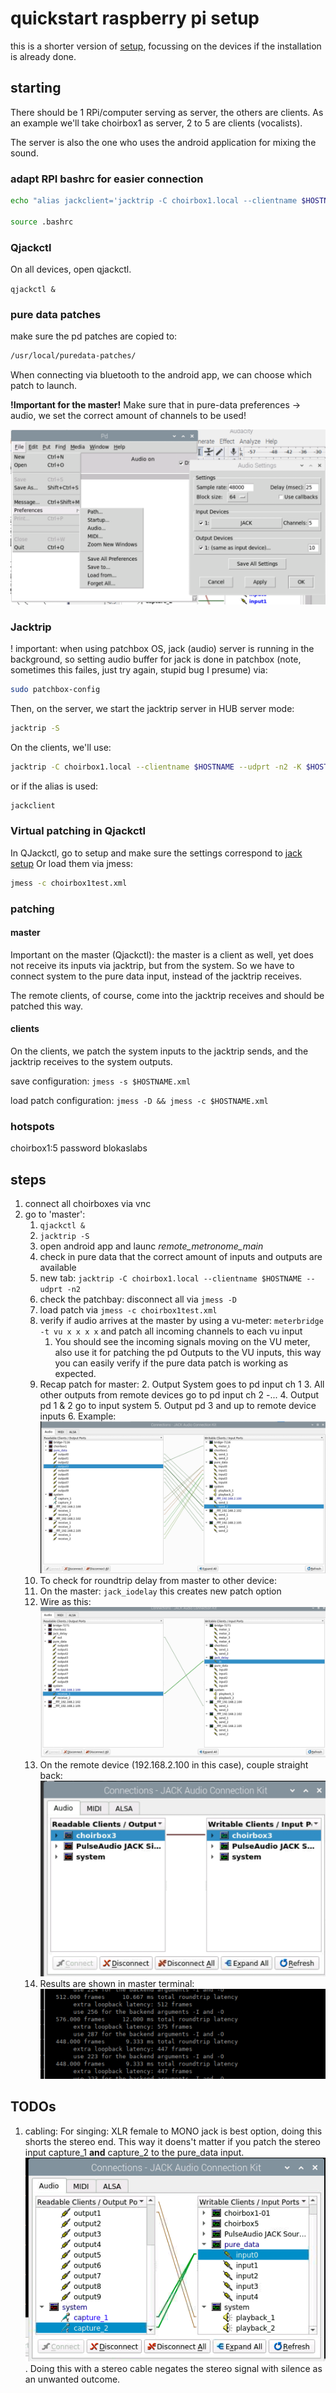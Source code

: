 
# quickstart raspberry pi setup

this is a shorter version of [setup](setup.md), focussing on the devices if the installation is already done.

## starting

There should be 1 RPi/computer serving as server, the others are clients.
As an example we'll take choirbox1 as server, 2 to 5 are clients (vocalists).

The server is also the one who uses the android application for mixing the sound.

### adapt RPI bashrc for easier connection

```bash
echo "alias jackclient='jacktrip -C choirbox1.local --clientname $HOSTNAME --udprt -n2 -K $HOSTNAME'" >> .bash_aliases

source .bashrc
```

### Qjackctl

On all devices, open qjackctl.

`qjackctl &`

### pure data patches

make sure the pd patches are copied to:

```bash
/usr/local/puredata-patches/
```

When connecting via bluetooth to the android app, we can choose which patch to launch.

**!Important for the master!**  Make sure that in pure-data preferences -> audio, we set the correct amount of channels to be used!

![pd channel settings](./screenshots/pure_data_channel_settings.png)

### Jacktrip

! important: when using patchbox OS, jack (audio) server is running in the background, so setting audio buffer for jack is done in patchbox (note, sometimes this failes, just try again, stupid bug I presume) via:

```bash
sudo patchbox-config
```

Then, on the server, we start the jacktrip server in HUB server mode:

```bash
jacktrip -S
```

On the clients, we'll use:

```bash
jacktrip -C choirbox1.local --clientname $HOSTNAME --udprt -n2 -K $HOSTNAME
```

or if the alias is used:

```bash
jackclient
```

### Virtual patching in Qjackctl

In QJackctl, go to setup and make sure the settings correspond to [jack setup](#jack_setup)
Or load them via jmess:

```bash
jmess -c choirbox1test.xml
```

### patching

#### master

Important on the master (Qjackctl): the master is a client as well, yet does not receive its inputs via jacktrip, but from the system. So we have to connect system to the pure data input, instead of the jacktrip receives.

The remote clients, of course, come into the jacktrip receives and should be patched this way.

#### clients

On the clients, we patch the system inputs to the jacktrip sends, and the jacktrip receives to the system outputs.

save configuration: `jmess -s $HOSTNAME.xml`

load patch configuration: `jmess -D && jmess -c $HOSTNAME.xml`
### hotspots

choirbox1:5 password blokaslabs

## steps

1. connect all choirboxes via vnc
2. go to 'master':
   1. `qjackctl &`
   2. `jacktrip -S`
   3. open android app and launc *remote_metronome_main*
   4. check in pure data that the correct amount of inputs and outputs are available
   5. new tab: `jacktrip -C choirbox1.local --clientname $HOSTNAME --udprt -n2`
   6. check the patchbay: disconnect all via `jmess -D`
   7. load patch via `jmess -c choirbox1test.xml`
   8. verify if audio arrives at the master by using a vu-meter: `meterbridge -t vu x x x x` and patch all incoming channels to each vu input
      1. You should see the incoming signals moving on the VU meter, also use it for patching the pd Outputs to the VU inputs, this way you can easily verify if the pure data patch is working as expected.
   9. Recap patch for master:
      2.  Output System goes to pd input ch 1
      3.  All other outputs from remote devices go to pd input ch 2 -...
      4.  Output pd 1 & 2 go to input system
      5.  Output pd 3 and up to remote device inputs
      6.  Example: ![patch example](./images/master_patch_example.png)
   10. To check for roundtrip delay from master to other device:
      1.  On the master: `jack_iodelay` this creates new patch option
      2.  Wire as this: ![master delay patch](./images/jack_iodelay_master.png)
      3.  On the remote device (192.168.2.100 in this case), couple straight back: ![remote delay patch](./images/jack_iodelay_remote.png)
      4.  Results are shown in master terminal: ![delay result](./images/jack_iodelay_result.png)

## TODOs

1. cabling: For singing: XLR female to MONO jack is best option, doing this shorts the stereo end. This way it doens't matter if you patch the stereo input capture_1 **and** capture_2 to the pure_data input. ![stereo patching with MONO cable](./images/stereo_patching.png). Doing this with a stereo cable negates the stereo signal with silence as an unwanted outcome.